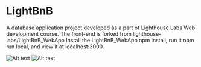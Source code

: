 # LightBnB
  A database application project developed as a part of Lighthouse Labs Web development course. The front-end is forked from lighthouse-labs/LightBnB_WebApp Install the LightBnB_WebApp npm install, run it npm run local, and view it at localhost:3000.

![Alt text](vscode-local:/c%3A/Users/User/Desktop/Screenshot%202023-01-30%20102057.png)
![Alt text](vscode-local:/c%3A/Users/User/Desktop/lightbnb2.png)